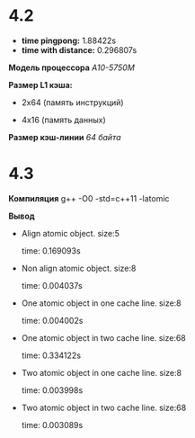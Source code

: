 # 4.2

* **time pingpong:** 1.88422s
* **time with distance:** 0.296807s

**Модель процессора** *A10-5750M*

**Размер L1 кэша:** 

* 2х64 (память инструкций)

* 4х16 (память данных)

**Размер кэш-линии** *64 байта*

# 4.3

**Компиляция** g++ -O0 -std=c++11 -latomic

**Вывод**
* Align atomic object. size:5

    time: 0.169093s
 
* Non align atomic object. size:8
 
    time: 0.004037s
 
* One atomic object in one cache line. size:8
 
    time: 0.004002s

* One atomic object in two cache line. size:68
 
    time: 0.334122s

* Two atomic object in one cache line. size:8
 
    time: 0.003998s

* Two atomic object in two cache line. size:68
 
     time: 0.003089s
